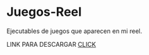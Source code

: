 # Juegos-Reel
 Ejecutables de juegos que aparecen en mi reel.



LINK PARA DESCARGAR <a href="https://github.com/faoscripts/Juegos-Reel/archive/refs/heads/main.zip">CLICK</a>
